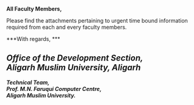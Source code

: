 **All Faculty Members,**    
    
    
Please find the attachments pertaining to urgent time bound information required from each and every faculty members.    
    

    

    
***With regards,    ***
    
***Office of the Development Section,    
Aligarh Muslim University, Aligarh***    
---------------------------------------    
***Technical Team,    
Prof. M.N. Faruqui Computer Centre,    
Aligarh Muslim University.***    
   